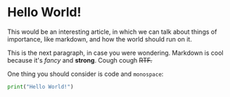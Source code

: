 # Hello World!
This would be an interesting article, in which we can talk about things of importance, like markdown, and how the world should run on it.  
  
This is the next paragraph, in case you were wondering. Markdown is cool because it's *fancy* and **strong**. Cough cough ~~RTF.~~  
  
One thing you should consider is code and `monospace`:

```python
print("Hello World!")
```